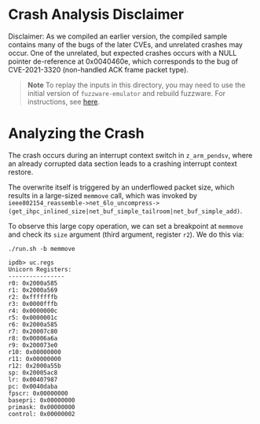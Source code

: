 # Crash Analysis Disclaimer
Disclaimer: As we compiled an earlier version, the compiled sample contains many of the bugs of the later CVEs, and unrelated crashes may occur. One of the unrelated, but expected crashes occurs with a NULL pointer de-reference at 0x0040460e, which corresponds to the bug of CVE-2021-3320 (non-handled ACK frame packet type).

> **Note**
> To replay the inputs in this directory, you may need to use the initial version of `fuzzware-emulator` and rebuild fuzzware. For instructions, see [here](https://github.com/fuzzware-fuzzer/fuzzware-experiments/tree/main/04-crash-analysis).

# Analyzing the Crash
The crash occurs during an interrupt context switch in `z_arm_pendsv`, where an already corrupted data section leads to a crashing interrupt context restore.

The overwrite itself is triggered by an underflowed packet size, which results in a large-sized `memmove` call, which was invoked by `ieee802154_reassemble->net_6lo_uncompress->(get_ihpc_inlined_size|net_buf_simple_tailroom|net_buf_simple_add)`.

To observe this large copy operation, we can set a breakpoint at `memmove` and check its `size` argument (third argument, register `r2`). We do this via:

```
./run.sh -b memmove
```

```
ipdb> uc.regs
Unicorn Registers:
----------------
r0: 0x2000a585
r1: 0x2000a569
r2: 0xfffffffb
r3: 0x0000fffb
r4: 0x0000000c
r5: 0x0000001c
r6: 0x2000a585
r7: 0x20007c80
r8: 0x00006a6a
r9: 0x200073e0
r10: 0x00000000
r11: 0x00000000
r12: 0x2000a55b
sp: 0x20005ac8
lr: 0x00407987
pc: 0x0040daba
fpscr: 0x00000000
basepri: 0x00000000
primask: 0x00000000
control: 0x00000002
```
